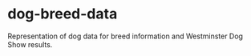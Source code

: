 # dog-breed-data

Representation of dog data for breed information and Westminster Dog Show results.

